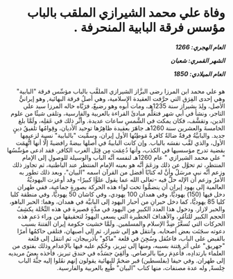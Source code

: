 <h1 dir="rtl">وفاة علي محمد الشيرازي الملقب بالباب مؤسس فرقة البابية المنحرفة .</h1>

<h5 dir="rtl">العام الهجري:  1266

الشهر القمري: شعبان

العام الميلادي: 1850</h5>

<p dir="rtl">هو علي محمد ابن المرزا رضى البزَّاز الشيرازي الملقَّب بالباب مؤسِّس فرقة "البابية" وهي إحدى الفِرَق التي حرَّفت العقيدة الإسلامية، وهي أصلُ فرقة البهائية, وهو إيرانيُّ الأصل، ولِدَ بشيراز سنة 1235هـ، ومات أبوه وهو رضيعٌ، فرَبَّاه خاله المرزا سيد علي التاجر، ونشأ في أبي شهر فتعَلَّم مبادئَ القراءة بالعربية والفارسية، وتلقى شيئًا من علوم الدين، وتقشَّف، فكان يمكث في الشَّمسِ ساعات عديدة. وأثَّر ذلك في عَقلِه، ولَمَّا بلغ الخامسةَ والعشرين سنة 1260هـ جاهَرَ بعقيدة ظاهِرُها توحيد الأديان، وقِوامُها تلفيقُ دينٍ جديد. والبابيَّةُ فرقةٌ ضالةٌ كافرةٌ مَوطِنُها الأول إيران، وسمِّيت "بالبابية" نسبة لزعيمِها الأول، والذي لقَّب نفسَه بالباب. وإن كانت البابيةُ في أصلها بيضةً رافضيةً إلَّا أنها اتُّهِمَت بقضية تدرج مؤسسيها في الكذب، وأنها دُعِمَت مِن قِبَل الغرب الكافر. فقد ادعى مؤسِّسُها " علي محمد الشيرازي " عام 1260هـ لنفسه أنَّه الباب والوسيلة للوصولِ إلى الإمام المنتظر، ثم تحوَّل عن ذلك وزعَمَ أنَّه هو بعينه الإمام المنتظر عند الباطنية، ثم تجاوز ذلك وزعم أنَّه نبي مرسَلٌ وأنَّ له كتابًا أفضل من القرآن اسمه "البيان"، وبعد ذلك تطور به الأمرُ وزعم أن الإله حلَّ فيه -تعالى الله عما يقول علوًّا كبيرًا- وقد أوعزت اليهوديَّةُ العالمية إلى يهود إيران أن ينضمُّوا تحت لواء هذه الحركة بصورةٍ جماعية، ففي طهران دخل فيها (150) يهوديًّا، وفي همدان 100 يهودي، وفي كاشان 50 يهوديًّا، وفي منطقة كلبا كليا 85 يهوديًّا، كما دخل حبرانِ من أحبار اليهود إلى البابيَّة في همدان، وهما: الحبر الباهو، والحبر لازار. ودخول هذا العدد الكبيرِ مِن اليهود في مدَّةٍ قصيرة في هذه النِّحْلة يكشِفُ الحجم الكبير للتآمُرِ، والأهدافَ الخطيرة التي يسعى اليهودُ لتحقيقها من وراء دَعمِ هذه الحركات التي تُسعَّرُ ضِدَّ الإسلام والمسلمين. ولَمَّا خشيت حكومة إيران الفتنةَ بسبب دعوته سجَنَت بعض أصحابه. وانتقل هو إلى شيراز، ثم إلى أصبهان، فتلقى حاكمُها أمرًا بالقبض على الباب، فاعتُقل وسُجِنَ في قلعة "ماكو" بأذربيجان، ثم انتقل إلى قلعة "جهريق" على أثر فتنة بسببه، ومنها إلى تبريز، وحُكِم عليه فيها بالإعدام وذلك بفتوى من العلماء بارتدادِه، فأُعدِمَ رميًا بالرصاص. وألقِيَ جسَدُه في خندق تبريز، فأخذه بعضُ مريديه إلى طهران. وفي حيفا (بفلسطين) قبر ضخمٌ للبهائية يقولون إنهم نقَلوا إليه جثَّةَ الباب خِلسةً, وله عدة مصنفات، منها كتاب "البيان" طُبِع بالعربية والفارسية.</p></br>
